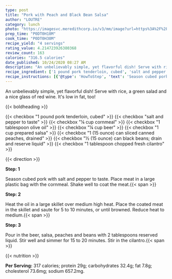 ```yaml
---
type: post
title: "Pork with Peach and Black Bean Salsa"
author: "LOUTRE"
category: lunch
photo: "https://imagesvc.meredithcorp.io/v3/mm/image?url=https%3A%2F%2Fimages.media-allrecipes.com%2Fuserphotos%2F682663.jpg"
prep_time: "P0DT0H10M"
cook_time: "P0DT0H30M"
recipe_yield: "4 servings"
rating_value: 4.214723926380368
review_count: 163
calories: "316.5 calories"
date_published: 10/24/2020 08:27 AM
description: "An unbelievably simple, yet flavorful dish! Serve with rice, a green salad and a nice glass of red wine. It's low in fat, too!"
recipe_ingredient: ['1 pound pork tenderloin, cubed', 'salt and pepper to taste', '¼ cup cornmeal', '1 tablespoon olive oil', '¼ cup beer', '1 cup prepared salsa', '1 (15 ounce) can sliced canned peaches, drained', '½ (15 ounce) can black beans; drain and reserve liquid', '1 tablespoon chopped fresh cilantro']
recipe_instructions: [{'@type': 'HowToStep', 'text': 'Season cubed pork with salt and pepper to taste. Place meat in a large plastic bag with the cornmeal. Shake well to coat the meat.\n'}, {'@type': 'HowToStep', 'text': 'Heat the oil in a large skillet over medium high heat. Place the coated meat in the skillet and saute for 5 to 10 minutes, or until browned. Reduce heat to medium.\n'}, {'@type': 'HowToStep', 'text': 'Pour in the beer, salsa, peaches and beans with 2 tablespoons reserved liquid. Stir well and simmer for 15 to 20 minutes. Stir in the cilantro.\n'}]
---
```


An unbelievably simple, yet flavorful dish! Serve with rice, a green salad and a nice glass of red wine. It's low in fat, too! 

{{< boldheading >}}

{{< checkbox "1 pound pork tenderloin, cubed" >}}
{{< checkbox "salt and pepper to taste" >}}
{{< checkbox "¼ cup cornmeal" >}}
{{< checkbox "1 tablespoon olive oil" >}}
{{< checkbox "¼ cup beer" >}}
{{< checkbox "1 cup prepared salsa" >}}
{{< checkbox "1 (15 ounce) can sliced canned peaches, drained" >}}
{{< checkbox "½ (15 ounce) can black beans; drain and reserve liquid" >}}
{{< checkbox "1 tablespoon chopped fresh cilantro" >}}


{{< direction >}}

**Step: 1**

Season cubed pork with salt and pepper to taste. Place meat in a large plastic bag with the cornmeal. Shake well to coat the meat.{{< span >}}

**Step: 2**

Heat the oil in a large skillet over medium high heat. Place the coated meat in the skillet and saute for 5 to 10 minutes, or until browned. Reduce heat to medium.{{< span >}}

**Step: 3**

Pour in the beer, salsa, peaches and beans with 2 tablespoons reserved liquid. Stir well and simmer for 15 to 20 minutes. Stir in the cilantro.{{< span >}}

{{< nutrition >}}

**Per Serving:** 317 calories; protein 29g; carbohydrates 32.4g; fat 7.8g; cholesterol 73.6mg; sodium 657.2mg.